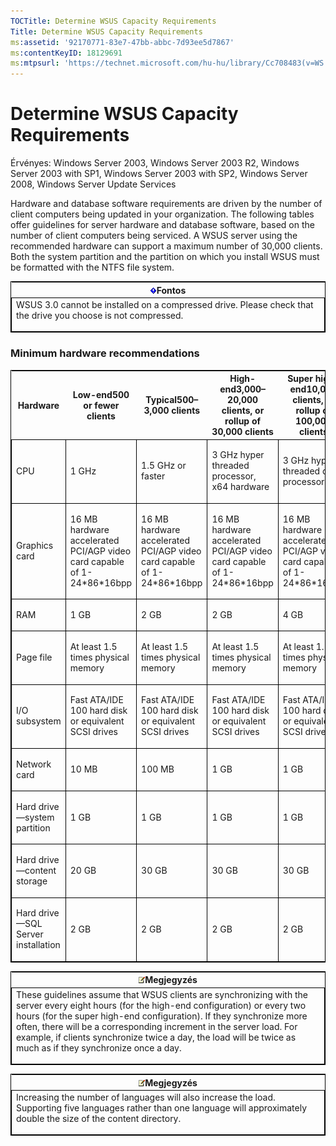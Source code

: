 ```yaml
---
TOCTitle: Determine WSUS Capacity Requirements
Title: Determine WSUS Capacity Requirements
ms:assetid: '92170771-83e7-47bb-abbc-7d93ee5d7867'
ms:contentKeyID: 18129691
ms:mtpsurl: 'https://technet.microsoft.com/hu-hu/library/Cc708483(v=WS.10)'
---
```


Determine WSUS Capacity Requirements
====================================

Érvényes: Windows Server 2003, Windows Server 2003 R2, Windows Server 2003 with SP1, Windows Server 2003 with SP2, Windows Server 2008, Windows Server Update Services

Hardware and database software requirements are driven by the number of client computers being updated in your organization. The following tables offer guidelines for server hardware and database software, based on the number of client computers being serviced. A WSUS server using the recommended hardware can support a maximum number of 30,000 clients. Both the system partition and the partition on which you install WSUS must be formatted with the NTFS file system.

<p> </p>
<table style="border:1px solid black;">
<colgroup>
<col width="100%" />
</colgroup>
<thead>
<tr class="header">
<th><img src="images/Cc708483.Important(WS.10).gif" />Fontos</th>
</tr>
</thead>
<tbody>
<tr class="odd">
<td style="border:1px solid black;">WSUS 3.0 cannot be installed on a compressed drive. Please check that the drive you choose is not compressed.
<p></p></td>
</tr>
</tbody>
</table>
<p> </p>

### Minimum hardware recommendations

<p> </p>
<table style="border:1px solid black;">
<colgroup>
<col width="20%" />
<col width="20%" />
<col width="20%" />
<col width="20%" />
<col width="20%" />
</colgroup>
<thead>
<tr class="header">
<th>Hardware</th>
<th>Low-end500 or fewer clients</th>
<th>Typical500–3,000 clients</th>
<th>High-end3,000–20,000 clients, or rollup of 30,000 clients</th>
<th>Super high-end10,000 clients, or rollup of 100,000 clients</th>
</tr>
</thead>
<tbody>
<tr class="odd">
<td style="border:1px solid black;"><p>CPU</p></td>
<td style="border:1px solid black;"><p>1 GHz</p></td>
<td style="border:1px solid black;"><p>1.5 GHz or faster</p></td>
<td style="border:1px solid black;"><p>3 GHz hyper threaded processor, x64 hardware</p></td>
<td style="border:1px solid black;"><p>3 GHz hyper threaded dual processor</p></td>
</tr>  
<tr class="even">
<td style="border:1px solid black;"><p>Graphics card</p></td>
<td style="border:1px solid black;"><p>16 MB hardware accelerated PCI/AGP video card capable of 1-24*86*16bpp</p></td>
<td style="border:1px solid black;"><p>16 MB hardware accelerated PCI/AGP video card capable of 1-24*86*16bpp</p></td>
<td style="border:1px solid black;"><p>16 MB hardware accelerated PCI/AGP video card capable of 1-24*86*16bpp</p></td>
<td style="border:1px solid black;"><p>16 MB hardware accelerated PCI/AGP video card capable of 1-24*86*16bpp</p></td>
</tr>  
<tr class="odd">
<td style="border:1px solid black;"><p>RAM</p></td>
<td style="border:1px solid black;"><p>1 GB</p></td>
<td style="border:1px solid black;"><p>2 GB</p></td>
<td style="border:1px solid black;"><p>2 GB</p></td>
<td style="border:1px solid black;"><p>4 GB</p></td>
</tr>  
<tr class="even">
<td style="border:1px solid black;"><p>Page file</p></td>
<td style="border:1px solid black;"><p>At least 1.5 times physical memory</p></td>
<td style="border:1px solid black;"><p>At least 1.5 times physical memory</p></td>
<td style="border:1px solid black;"><p>At least 1.5 times physical memory</p></td>
<td style="border:1px solid black;"><p>At least 1.5 times physical memory</p></td>
</tr>  
<tr class="odd">
<td style="border:1px solid black;"><p>I/O subsystem</p></td>
<td style="border:1px solid black;"><p>Fast ATA/IDE 100 hard disk or equivalent SCSI drives</p></td>
<td style="border:1px solid black;"><p>Fast ATA/IDE 100 hard disk or equivalent SCSI drives</p></td>
<td style="border:1px solid black;"><p>Fast ATA/IDE 100 hard disk or equivalent SCSI drives</p></td>
<td style="border:1px solid black;"><p>Fast ATA/IDE 100 hard disk or equivalent SCSI drives</p></td>
</tr>  
<tr class="even">
<td style="border:1px solid black;"><p>Network card</p></td>
<td style="border:1px solid black;"><p>10 MB</p></td>
<td style="border:1px solid black;"><p>100 MB</p></td>
<td style="border:1px solid black;"><p>1 GB</p></td>
<td style="border:1px solid black;"><p>1 GB</p></td>
</tr>  
<tr class="odd">
<td style="border:1px solid black;"><p>Hard drive—system partition</p></td>
<td style="border:1px solid black;"><p>1 GB</p></td>
<td style="border:1px solid black;"><p>1 GB</p></td>
<td style="border:1px solid black;"><p>1 GB</p></td>
<td style="border:1px solid black;"><p>1 GB</p></td>
</tr>  
<tr class="even">
<td style="border:1px solid black;"><p>Hard drive—content storage</p></td>
<td style="border:1px solid black;"><p>20 GB</p></td>
<td style="border:1px solid black;"><p>30 GB</p></td>
<td style="border:1px solid black;"><p>30 GB</p></td>
<td style="border:1px solid black;"><p>30 GB</p></td>
</tr>  
<tr class="odd">
<td style="border:1px solid black;"><p>Hard drive—SQL Server installation</p></td>
<td style="border:1px solid black;"><p>2 GB</p></td>
<td style="border:1px solid black;"><p>2 GB</p></td>
<td style="border:1px solid black;"><p>2 GB</p></td>
<td style="border:1px solid black;"><p>2 GB</p></td>
</tr>  
</tbody>  
</table>

<p> </p>
<table style="border:1px solid black;">  
<colgroup>  
<col width="100%" />  
</colgroup>  
<thead>  
<tr class="header">  
<th><img src="images/Cc708483.note(WS.10).gif" />Megjegyzés</th>  
</tr>  
</thead>  
<tbody>  
<tr class="odd">
<td style="border:1px solid black;">These guidelines assume that WSUS clients are synchronizing with the server every eight hours (for the high-end configuration) or every two hours (for the super high-end configuration). If they synchronize more often, there will be a corresponding increment in the server load. For example, if clients synchronize twice a day, the load will be twice as much as if they synchronize once a day.
<p></p></td>
</tr>
</tbody>
</table>
<p> </p>

<p> </p>
<table style="border:1px solid black;">
<colgroup>
<col width="100%" />
</colgroup>
<thead>
<tr class="header">
<th><img src="images/Cc708483.note(WS.10).gif" />Megjegyzés</th>
</tr>
</thead>
<tbody>
<tr class="odd">
<td style="border:1px solid black;">Increasing the number of languages will also increase the load. Supporting five languages rather than one language will approximately double the size of the content directory.
<p></p></td>
</tr>
</tbody>
</table>

